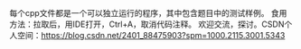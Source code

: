每个cpp文件都是一个可以独立运行的程序，其中包含题目中的测试样例。
食用方法：拉取后，用IDE打开，Ctrl+A，取消代码注释。
欢迎交流，探讨。CSDN个人空间：https://blog.csdn.net/2401_88475903?spm=1000.2115.3001.5343
